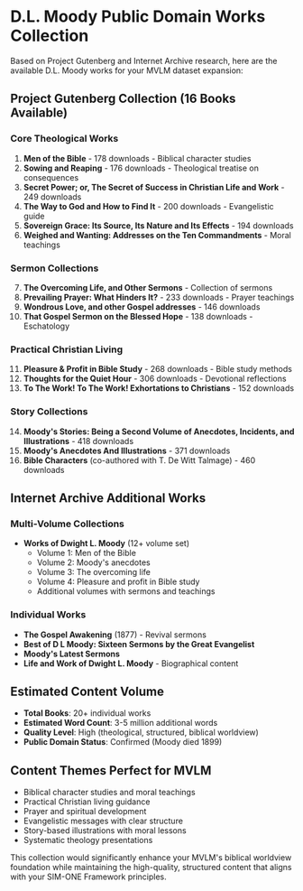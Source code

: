 # D.L. Moody Public Domain Works Collection

Based on Project Gutenberg and Internet Archive research, here are the available D.L. Moody works for your MVLM dataset expansion:

## Project Gutenberg Collection (16 Books Available)

### Core Theological Works
1. **Men of the Bible** - 178 downloads - Biblical character studies
2. **Sowing and Reaping** - 176 downloads - Theological treatise on consequences
3. **Secret Power; or, The Secret of Success in Christian Life and Work** - 249 downloads
4. **The Way to God and How to Find It** - 200 downloads - Evangelistic guide
5. **Sovereign Grace: Its Source, Its Nature and Its Effects** - 194 downloads
6. **Weighed and Wanting: Addresses on the Ten Commandments** - Moral teachings

### Sermon Collections
7. **The Overcoming Life, and Other Sermons** - Collection of sermons
8. **Prevailing Prayer: What Hinders It?** - 233 downloads - Prayer teachings
9. **Wondrous Love, and other Gospel addresses** - 146 downloads
10. **That Gospel Sermon on the Blessed Hope** - 138 downloads - Eschatology

### Practical Christian Living
11. **Pleasure & Profit in Bible Study** - 268 downloads - Bible study methods
12. **Thoughts for the Quiet Hour** - 306 downloads - Devotional reflections
13. **To The Work! To The Work! Exhortations to Christians** - 152 downloads

### Story Collections
14. **Moody's Stories: Being a Second Volume of Anecdotes, Incidents, and Illustrations** - 418 downloads
15. **Moody's Anecdotes And Illustrations** - 371 downloads
16. **Bible Characters** (co-authored with T. De Witt Talmage) - 460 downloads

## Internet Archive Additional Works

### Multi-Volume Collections
- **Works of Dwight L. Moody** (12+ volume set)
  - Volume 1: Men of the Bible
  - Volume 2: Moody's anecdotes
  - Volume 3: The overcoming life
  - Volume 4: Pleasure and profit in Bible study
  - Additional volumes with sermons and teachings

### Individual Works
- **The Gospel Awakening** (1877) - Revival sermons
- **Best of D L Moody: Sixteen Sermons by the Great Evangelist**
- **Moody's Latest Sermons**
- **Life and Work of Dwight L. Moody** - Biographical content

## Estimated Content Volume
- **Total Books**: 20+ individual works
- **Estimated Word Count**: 3-5 million additional words
- **Quality Level**: High (theological, structured, biblical worldview)
- **Public Domain Status**: Confirmed (Moody died 1899)

## Content Themes Perfect for MVLM
- Biblical character studies and moral teachings
- Practical Christian living guidance
- Prayer and spiritual development
- Evangelistic messages with clear structure
- Story-based illustrations with moral lessons
- Systematic theology presentations

This collection would significantly enhance your MVLM's biblical worldview foundation while maintaining the high-quality, structured content that aligns with your SIM-ONE Framework principles.

